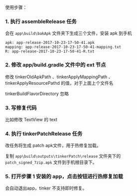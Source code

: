 使用步骤：

### 1. 执行 assembleRelease 任务

会在 `app\build\bakApk` 文件夹下生成三个文件，安装 apk 到手机

```
apk: app-release-2017-10-23-17-50-41.apk
mapping: app-release-2017-10-23-17-50-41-mapping.txt
R: app-release-2017-10-23-17-50-41-R.txt
```

### 2. 修改 app/build.gradle 文件中的 ext 节点

修改 tinkerOldApkPath 、tinkerApplyMappingPath 、 tinkerApplyResourcePathd 的值，对于上面上个文件名

tinkerBuildFlavorDirectory 忽略

### 3. 写修复代码

比如修改 TextView 的 text

### 4. 执行 tinkerPatchRelease 任务

改任务将生成 patch apk文件，用于热修复加载。

复制 `app\build\outputs\tinkerPatch\release` 文件夹下的 `patch_signed_7zip.apk` 文件到手机根目录下。

### 5. 打开步骤 1 安装的 app，点击按钮进行热修复加载

会自动退出app，tinker 不支持即时修复。